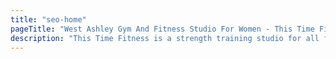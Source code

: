 ```yaml
---
title: "seo-home"
pageTitle: "West Ashley Gym And Fitness Studio For Women - This Time Fitness"
description: "This Time Fitness is a strength training studio for all fitness levels. Not just a workout... personal training. mobility training, and nutrition coaching. Start for free!"
---
```

